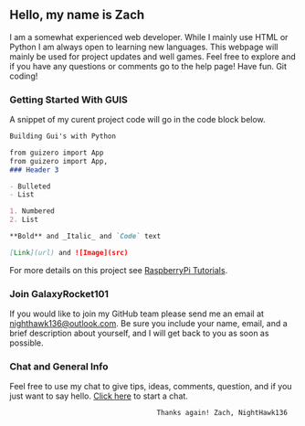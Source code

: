 ## Hello, my name is Zach

I am a somewhat experienced web developer. While I mainly use HTML or Python I am always open to learning new languages.
This webpage will mainly be used for project updates and well games. Feel free to explore and if you have any questions or comments go to the help page! Have fun. Git coding!

### Getting Started With GUIS

A snippet of my curent project code will go in the code block below.

```markdown
Building Gui's with Python

from guizero import App
from guizero import App, 
### Header 3

- Bulleted
- List

1. Numbered
2. List

**Bold** and _Italic_ and `Code` text

[Link](url) and ![Image](src)
```

For more details on this project see [RaspberryPi Tutorials](https://www.raspberrypi.org/learning/getting-started-with-guis/).

### Join GalaxyRocket101

If you would like to join my GitHub team please send me an email at nighthawk136@outlook.com. Be sure you include your name, email, and a brief description about yourself, and I will get back to you as soon as possible.

### Chat and General Info

Feel free to use my chat to give tips, ideas, comments, question, and if you just want to say hello. [Click here]() to start a chat.

                                        Thanks again! Zach, NightHawk136
